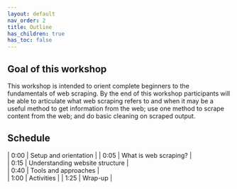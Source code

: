```yaml
---
layout: default
nav_order: 2
title: Outline
has_children: true
has_toc: false
---
```

## Goal of this workshop

This workshop is intended to orient complete beginners to the fundamentals of web scraping. By the end of this workshop participants will be able to articulate what web scraping refers to and when it may be a useful method to get information from the web; use one method to scrape content from the web; and do basic cleaning on scraped output.

## Schedule

| 0:00 | Setup and orientation |
| 0:05  | What is web scraping? |  
| 0:15  | Understanding website structure |   
| 0:40  | Tools and approaches  |  
| 1:00 | Activities |
| 1:25 | Wrap-up |   
